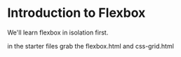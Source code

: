# Introduction to Flexbox

We'll learn flexbox in isolation first.

in the starter files grab the flexbox.html and css-grid.html
